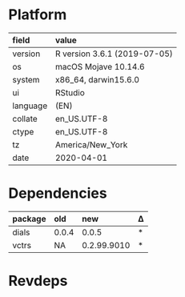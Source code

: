 # Platform

|field    |value                        |
|:--------|:----------------------------|
|version  |R version 3.6.1 (2019-07-05) |
|os       |macOS Mojave 10.14.6         |
|system   |x86_64, darwin15.6.0         |
|ui       |RStudio                      |
|language |(EN)                         |
|collate  |en_US.UTF-8                  |
|ctype    |en_US.UTF-8                  |
|tz       |America/New_York             |
|date     |2020-04-01                   |

# Dependencies

|package |old   |new         |Δ  |
|:-------|:-----|:-----------|:--|
|dials   |0.0.4 |0.0.5       |*  |
|vctrs   |NA    |0.2.99.9010 |*  |

# Revdeps

